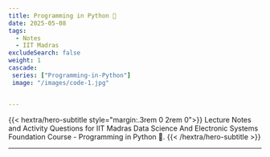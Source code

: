 ```yaml
---
title: Programming in Python 🐍
date: 2025-05-08
tags:
  - Notes 
  - IIT Madras
excludeSearch: false
weight: 1
cascade:
 series: ["Programming-in-Python"]
 image: "/images/code-1.jpg"


---
```


{{< hextra/hero-subtitle style="margin:.3rem 0 2rem 0">}}
  Lecture Notes and Activity Questions for IIT Madras Data Science And Electronic Systems Foundation Course - Programming in Python 🐍.
{{< /hextra/hero-subtitle >}}

---